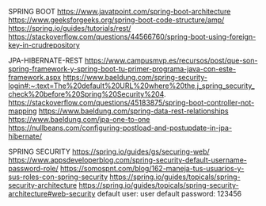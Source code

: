 

SPRING BOOT
https://www.javatpoint.com/spring-boot-architecture
https://www.geeksforgeeks.org/spring-boot-code-structure/amp/
https://spring.io/guides/tutorials/rest/
https://stackoverflow.com/questions/44566760/spring-boot-using-foreign-key-in-crudrepository

JPA-HIBERNATE-REST
https://www.campusmvp.es/recursos/post/que-son-spring-framework-y-spring-boot-tu-primer-programa-java-con-este-framework.aspx
https://www.baeldung.com/spring-security-login#:~:text=The%20default%20URL%20where%20the,j_spring_security_check%20before%20Spring%20Security%204.
https://stackoverflow.com/questions/45183875/spring-boot-controller-not-mapping
https://www.baeldung.com/spring-data-rest-relationships
https://www.baeldung.com/jpa-one-to-one
https://nullbeans.com/configuring-postload-and-postupdate-in-jpa-hibernate/

SPRING SECURITY
https://spring.io/guides/gs/securing-web/
https://www.appsdeveloperblog.com/spring-security-default-username-password-role/
https://somospnt.com/blog/162-maneja-tus-usuarios-y-sus-roles-con-spring-security
https://spring.io/guides/topicals/spring-security-architecture
https://spring.io/guides/topicals/spring-security-architecture#web-security
default user:       user
default password:   123456
